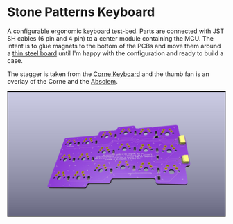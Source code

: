 # Stone Patterns Keyboard

A configurable ergonomic keyboard test-bed. Parts are connected with JST SH cables (6 pin and 4 pin) to a center module containing the MCU. The intent is to glue magnets to the bottom of the PCBs and move them around a [thin steel board](https://a.co/d/7oO9Udx) until I'm happy with the configuration and ready to build a case.

The stagger is taken from the [Corne Keyboard](https://github.com/foostan/crkbd) and the thumb fan is an overlay of the Corne and the [Absolem](https://github.com/mrzealot/absolem). 

![](Images/Sides-raytraced-purple-no-switches.jpg)
